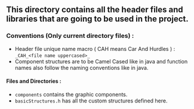 ## This directory contains all the header files and libraries that are going to be used in the project.



### Conventions (Only current directory files) : 

+ Header file unique name macro ( CAH means Car And Hurdles ) :
    `_CAH_<file name uppercased>_`
+ Component structures are to be Camel Cased like in java and function names also follow the naming conventions like in java.


#### Files and Directories : 
+ `components` contains the graphic components.
+ `basicStructures.h` has all the custom structures defined here.
